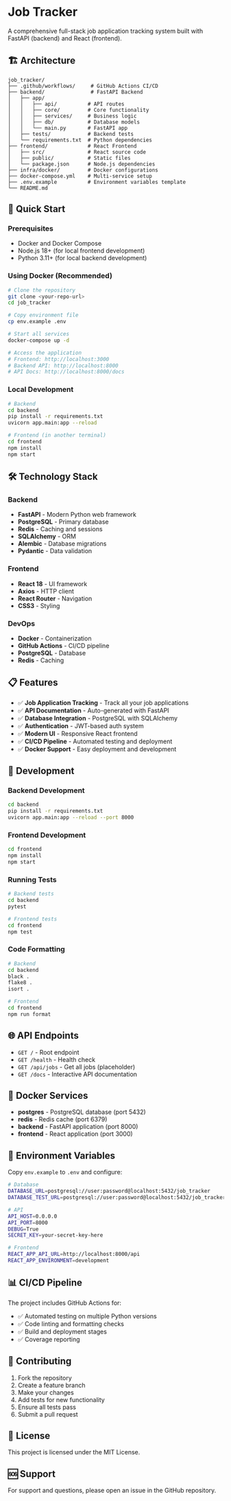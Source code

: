 # Job Tracker

A comprehensive full-stack job application tracking system built with FastAPI (backend) and React (frontend).

## 🏗️ Architecture

```
job_tracker/
├── .github/workflows/     # GitHub Actions CI/CD
├── backend/               # FastAPI Backend
│   ├── app/
│   │   ├── api/          # API routes
│   │   ├── core/         # Core functionality
│   │   ├── services/     # Business logic
│   │   ├── db/           # Database models
│   │   └── main.py       # FastAPI app
│   ├── tests/            # Backend tests
│   └── requirements.txt  # Python dependencies
├── frontend/             # React Frontend
│   ├── src/              # React source code
│   ├── public/           # Static files
│   └── package.json      # Node.js dependencies
├── infra/docker/         # Docker configurations
├── docker-compose.yml    # Multi-service setup
├── .env.example          # Environment variables template
└── README.md
```

## 🚀 Quick Start

### Prerequisites
- Docker and Docker Compose
- Node.js 18+ (for local frontend development)
- Python 3.11+ (for local backend development)

### Using Docker (Recommended)
```bash
# Clone the repository
git clone <your-repo-url>
cd job_tracker

# Copy environment file
cp env.example .env

# Start all services
docker-compose up -d

# Access the application
# Frontend: http://localhost:3000
# Backend API: http://localhost:8000
# API Docs: http://localhost:8000/docs
```

### Local Development
```bash
# Backend
cd backend
pip install -r requirements.txt
uvicorn app.main:app --reload

# Frontend (in another terminal)
cd frontend
npm install
npm start
```

## 🛠️ Technology Stack

### Backend
- **FastAPI** - Modern Python web framework
- **PostgreSQL** - Primary database
- **Redis** - Caching and sessions
- **SQLAlchemy** - ORM
- **Alembic** - Database migrations
- **Pydantic** - Data validation

### Frontend
- **React 18** - UI framework
- **Axios** - HTTP client
- **React Router** - Navigation
- **CSS3** - Styling

### DevOps
- **Docker** - Containerization
- **GitHub Actions** - CI/CD pipeline
- **PostgreSQL** - Database
- **Redis** - Caching

## 📋 Features

- ✅ **Job Application Tracking** - Track all your job applications
- ✅ **API Documentation** - Auto-generated with FastAPI
- ✅ **Database Integration** - PostgreSQL with SQLAlchemy
- ✅ **Authentication** - JWT-based auth system
- ✅ **Modern UI** - Responsive React frontend
- ✅ **CI/CD Pipeline** - Automated testing and deployment
- ✅ **Docker Support** - Easy deployment and development

## 🔧 Development

### Backend Development
```bash
cd backend
pip install -r requirements.txt
uvicorn app.main:app --reload --port 8000
```

### Frontend Development
```bash
cd frontend
npm install
npm start
```

### Running Tests
```bash
# Backend tests
cd backend
pytest

# Frontend tests
cd frontend
npm test
```

### Code Formatting
```bash
# Backend
cd backend
black .
flake8 .
isort .

# Frontend
cd frontend
npm run format
```

## 🌐 API Endpoints

- `GET /` - Root endpoint
- `GET /health` - Health check
- `GET /api/jobs` - Get all jobs (placeholder)
- `GET /docs` - Interactive API documentation

## 🐳 Docker Services

- **postgres** - PostgreSQL database (port 5432)
- **redis** - Redis cache (port 6379)
- **backend** - FastAPI application (port 8000)
- **frontend** - React application (port 3000)

## 🔐 Environment Variables

Copy `env.example` to `.env` and configure:

```bash
# Database
DATABASE_URL=postgresql://user:password@localhost:5432/job_tracker
DATABASE_TEST_URL=postgresql://user:password@localhost:5432/job_tracker_test

# API
API_HOST=0.0.0.0
API_PORT=8000
DEBUG=True
SECRET_KEY=your-secret-key-here

# Frontend
REACT_APP_API_URL=http://localhost:8000/api
REACT_APP_ENVIRONMENT=development
```

## 📊 CI/CD Pipeline

The project includes GitHub Actions for:
- ✅ Automated testing on multiple Python versions
- ✅ Code linting and formatting checks
- ✅ Build and deployment stages
- ✅ Coverage reporting

## 🤝 Contributing

1. Fork the repository
2. Create a feature branch
3. Make your changes
4. Add tests for new functionality
5. Ensure all tests pass
6. Submit a pull request

## 📄 License

This project is licensed under the MIT License.

## 🆘 Support

For support and questions, please open an issue in the GitHub repository.
